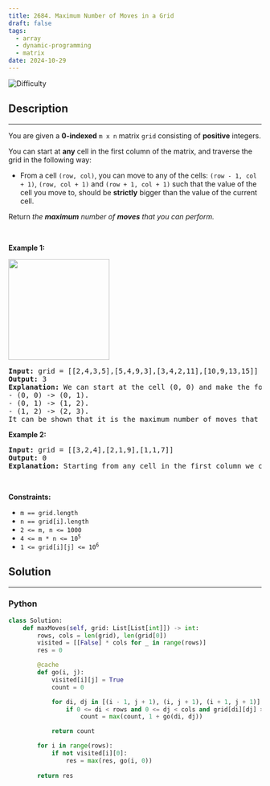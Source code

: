 ```yaml
---
title: 2684. Maximum Number of Moves in a Grid
draft: false
tags: 
  - array
  - dynamic-programming
  - matrix
date: 2024-10-29
---
```


![Difficulty](https://img.shields.io/badge/Difficulty-Medium-blue.svg)

## Description

---
<p>You are given a <strong>0-indexed</strong> <code>m x n</code> matrix <code>grid</code> consisting of <strong>positive</strong> integers.</p>

<p>You can start at <strong>any</strong> cell in the first column of the matrix, and traverse the grid in the following way:</p>

<ul>
	<li>From a cell <code>(row, col)</code>, you can move to any of the cells: <code>(row - 1, col + 1)</code>, <code>(row, col + 1)</code> and <code>(row + 1, col + 1)</code> such that the value of the cell you move to, should be <strong>strictly</strong> bigger than the value of the current cell.</li>
</ul>

<p>Return <em>the <strong>maximum</strong> number of <strong>moves</strong> that you can perform.</em></p>

<p>&nbsp;</p>
<p><strong class="example">Example 1:</strong></p>
<img alt="" src="https://assets.leetcode.com/uploads/2023/04/11/yetgriddrawio-10.png" style="width: 201px; height: 201px;" />
<pre>
<strong>Input:</strong> grid = [[2,4,3,5],[5,4,9,3],[3,4,2,11],[10,9,13,15]]
<strong>Output:</strong> 3
<strong>Explanation:</strong> We can start at the cell (0, 0) and make the following moves:
- (0, 0) -&gt; (0, 1).
- (0, 1) -&gt; (1, 2).
- (1, 2) -&gt; (2, 3).
It can be shown that it is the maximum number of moves that can be made.</pre>

<p><strong class="example">Example 2:</strong></p>

<pre>
<img alt="" src="https://assets.leetcode.com/uploads/2023/04/12/yetgrid4drawio.png" />
<strong>Input:</strong> grid = [[3,2,4],[2,1,9],[1,1,7]]
<strong>Output:</strong> 0
<strong>Explanation:</strong> Starting from any cell in the first column we cannot perform any moves.
</pre>

<p>&nbsp;</p>
<p><strong>Constraints:</strong></p>

<ul>
	<li><code>m == grid.length</code></li>
	<li><code>n == grid[i].length</code></li>
	<li><code>2 &lt;= m, n &lt;= 1000</code></li>
	<li><code>4 &lt;= m * n &lt;= 10<sup>5</sup></code></li>
	<li><code>1 &lt;= grid[i][j] &lt;= 10<sup>6</sup></code></li>
</ul>


## Solution

---
### Python
``` py title='maximum-number-of-moves-in-a-grid'
class Solution:
    def maxMoves(self, grid: List[List[int]]) -> int:
        rows, cols = len(grid), len(grid[0])
        visited = [[False] * cols for _ in range(rows)]
        res = 0

        @cache
        def go(i, j):
            visited[i][j] = True
            count = 0

            for di, dj in [(i - 1, j + 1), (i, j + 1), (i + 1, j + 1)]:
                if 0 <= di < rows and 0 <= dj < cols and grid[di][dj] > grid[i][j] and not visited[di][dj]:
                    count = max(count, 1 + go(di, dj))

            return count

        for i in range(rows):
            if not visited[i][0]:
                res = max(res, go(i, 0))
        
        return res

```

